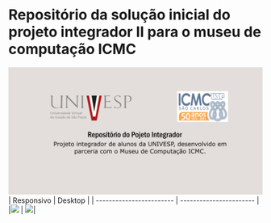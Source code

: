 # Repositório da solução inicial do projeto integrador II para o museu de computação ICMC
![](repository-open-graph.png)
| Responsivo               | Desktop                 |
| ------------------------ | ----------------------- |
|<img src="Formulário-de-Agendamento(1).png" style="width:15%;" /> | <img src="Formulário-de-Agendamento(2).png" style="width:60%;" />|
